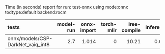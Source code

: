 Time (in seconds) report for run: test-onnx using mode:onnx todtype:default backend:rocm

| tests                             |   model-run |   onnx-import |   torch-mlir |   iree-compile |   inference |
|:----------------------------------|------------:|--------------:|-------------:|---------------:|------------:|
| onnx/models/CSP-DarkNet_vaiq_int8 |         2.7 |         1.014 |            0 |          10.21 |       0.025 |
